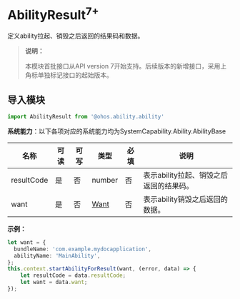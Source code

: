 # AbilityResult<sup>7+</sup>

定义ability拉起、销毁之后返回的结果码和数据。

> **说明：**
>
> 本模块首批接口从API version 7开始支持。后续版本的新增接口，采用上角标单独标记接口的起始版本。

## 导入模块

```ts
import AbilityResult from '@ohos.ability.ability'
```

**系统能力**：以下各项对应的系统能力均为SystemCapability.Ability.AbilityBase

| 名称        | 可读    | 可写     | 类型                 | 必填 | 说明                                                         |
| ----------- | -------- |-------- | -------------------- | ---- | ------------------------------------------------------------ |
| resultCode    | 是    | 否      | number               | 否   | 表示ability拉起、销毁之后返回的结果码。                                |
| want   | 是    | 否      | [Want](js-apis-ability-Want.md)               | 否   | 表示ability销毁之后返回的数据。 |

**示例：**
  ```ts
  let want = {
    bundleName: 'com.example.mydocapplication',
    abilityName: 'MainAbility',
  };
  this.context.startAbilityForResult(want, (error, data) => {
      let resultCode = data.resultCode;
      let want = data.want;
  });
  ```
